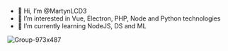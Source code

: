 - 👋 Hi, I’m @MartynLCD3
- 👀 I’m interested in Vue, Electron, PHP, Node and Python technologies
- 🌱 I’m currently learning NodeJS, DS and ML

![Group-973x487](https://user-images.githubusercontent.com/53159393/119272339-cdce1880-bbdb-11eb-96bf-457b34764cb9.png)
